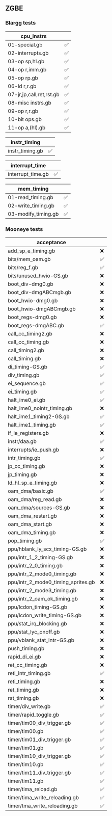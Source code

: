 ## ZGBE

### Blargg tests

|cpu_instrs||
|-|-|
|01-special.gb|✅|
|02-interrupts.gb|✅|
|03-op sp,hl.gb|✅|
|04-op r,imm.gb|✅|
|05-op rp.gb|✅|
|06-ld r,r.gb|✅|
|07-jr,jp,call,ret,rst.gb|✅|
|08-misc instrs.gb|✅|
|09-op r,r.gb|✅|
|10-bit ops.gb|✅|
|11-op a,(hl).gb|✅|

|instr_timing||
|-|-|
|instr_timing.gb|✅|

|interrupt_time||
|-|-|
|interrupt_time.gb|✅|

|mem_timing||
|-|-|
|01-read_timing.gb|✅|
|02-write_timing.gb|✅|
|03-modify_timing.gb|✅|


### Mooneye tests

|acceptance||
|-|-|
|add_sp_e_timing.gb|❌|
|bits/mem_oam.gb|✅|
|bits/reg_f.gb|✅|
|bits/unused_hwio-GS.gb|❌|
|boot_div-dmg0.gb|❌|
|boot_div-dmgABCmgb.gb|❌|
|boot_hwio-dmg0.gb|❌|
|boot_hwio-dmgABCmgb.gb|❌|
|boot_regs-dmg0.gb|❌|
|boot_regs-dmgABC.gb|✅|
|call_cc_timing2.gb|❌|
|call_cc_timing.gb|❌|
|call_timing2.gb|❌|
|call_timing.gb|❌|
|di_timing-GS.gb|✅|
|div_timing.gb|✅|
|ei_sequence.gb|✅|
|ei_timing.gb|✅|
|halt_ime0_ei.gb|✅|
|halt_ime0_nointr_timing.gb|❌|
|halt_ime1_timing2-GS.gb|✅|
|halt_ime1_timing.gb|✅|
|if_ie_registers.gb|❌|
|instr/daa.gb|✅|
|interrupts/ie_push.gb|❌|
|intr_timing.gb|✅|
|jp_cc_timing.gb|❌|
|jp_timing.gb|❌|
|ld_hl_sp_e_timing.gb|❌|
|oam_dma/basic.gb|✅|
|oam_dma/reg_read.gb|❌|
|oam_dma/sources-GS.gb|❌|
|oam_dma_restart.gb|❌|
|oam_dma_start.gb|❌|
|oam_dma_timing.gb|❌|
|pop_timing.gb|✅|
|ppu/hblank_ly_scx_timing-GS.gb|❌|
|ppu/intr_1_2_timing-GS.gb|❌|
|ppu/intr_2_0_timing.gb|❌|
|ppu/intr_2_mode0_timing.gb|❌|
|ppu/intr_2_mode0_timing_sprites.gb|❌|
|ppu/intr_2_mode3_timing.gb|❌|
|ppu/intr_2_oam_ok_timing.gb|❌|
|ppu/lcdon_timing-GS.gb|❌|
|ppu/lcdon_write_timing-GS.gb|❌|
|ppu/stat_irq_blocking.gb|❌|
|ppu/stat_lyc_onoff.gb|❌|
|ppu/vblank_stat_intr-GS.gb|❌|
|push_timing.gb|❌|
|rapid_di_ei.gb|❌|
|ret_cc_timing.gb|❌|
|reti_intr_timing.gb|✅|
|reti_timing.gb|❌|
|ret_timing.gb|❌|
|rst_timing.gb|❌|
|timer/div_write.gb|✅|
|timer/rapid_toggle.gb|✅|
|timer/tim00_div_trigger.gb|✅|
|timer/tim00.gb|✅|
|timer/tim01_div_trigger.gb|✅|
|timer/tim01.gb|✅|
|timer/tim10_div_trigger.gb|✅|
|timer/tim10.gb|✅|
|timer/tim11_div_trigger.gb|✅|
|timer/tim11.gb|✅|
|timer/tima_reload.gb|✅|
|timer/tima_write_reloading.gb|✅|
|timer/tma_write_reloading.gb|✅|
